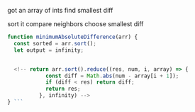got an array of ints
find smallest diff

sort it
compare neighbors
choose smallest diff
```js
function minimumAbsoluteDifference(arr) {
  const sorted = arr.sort();
  let output = infinity;


  <!-- return arr.sort().reduce((res, num, i, array) => {
            const diff = Math.abs(num - array[i + 1]);
            if (diff < res) return diff;
            return res;
          }, infinity) -->
} ```
